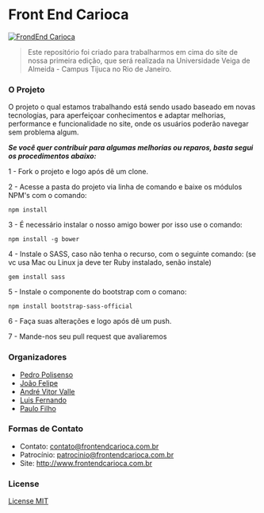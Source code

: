 # Front End Carioca

[![FrondEnd Carioca](http://frontendcarioca.com.br/img/logotipo.png)](http://frontendcarioca.com.br)

> Este repositório foi criado para trabalharmos em cima do site de nossa primeira edição, que será realizada na Universidade Veiga de Almeida - Campus Tijuca no Rio de Janeiro.

### O Projeto

O projeto o qual estamos trabalhando está sendo usado baseado em novas tecnologias, para aperfeiçoar conhecimentos e adaptar melhorias, performance e funcionalidade no site, onde os usuários poderão navegar sem problema algum.

***Se você quer contribuir para algumas melhorias ou reparos, basta segui os procedimentos abaixo:***

1 - Fork o projeto e logo após dê um clone.

2 - Acesse a pasta do projeto via linha de comando e baixe os módulos NPM's com o comando: 

`npm install`

3 - É necessário instalar o nosso amigo bower por isso use o comando:

`npm install -g bower`

4 - Instale o SASS, caso não tenha o recurso, com o seguinte comando: (se vc usa Mac ou Linux ja deve ter Ruby instalado, senão instale)

`gem install sass`

5 - Instale o componente do bootstrap com o comano:

`npm install bootstrap-sass-official`

6 - Faça suas alterações e logo após dê um push.

7 - Mande-nos seu pull request que avaliaremos

### Organizadores

- [Pedro Polisenso](https://www.facebook.com/pedropolisenso)
- [João Felipe](https://www.facebook.com/jotaefebr)
- [André Vitor Valle](https://www.facebook.com/andrevvalle)
- [Luis Fernando](https://www.facebook.com/luisfernandomangia)
- [Paulo Filho](https://www.facebook.com/paulofilho.org)

### Formas de Contato

- Contato: contato@frontendcarioca.com.br
- Patrocínio: patrocinio@frontendcarioca.com.br
- Site: http://www.frontendcarioca.com.br

### License

[License MIT](http://opensource.org/licenses/MIT)